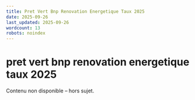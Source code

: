 ```yaml
---
title: Pret Vert Bnp Renovation Energetique Taux 2025
date: 2025-09-26
last_updated: 2025-09-26
wordcount: 13
robots: noindex
---
```


# pret vert bnp renovation energetique taux 2025

Contenu non disponible – hors sujet.